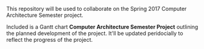 This repository will be used to collaborate on the Spring 2017 Computer Architecture Semester project.

Included is a Gantt chart **Computer Architecture Semester Project**  outlining the planned development of the project.
It'll be updated peridocially to reflect the progress of the project. 
